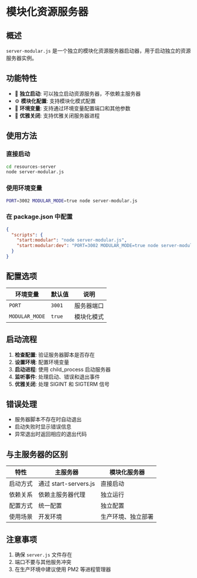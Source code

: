 # 模块化资源服务器

## 概述

`server-modular.js` 是一个独立的模块化资源服务器启动器，用于启动独立的资源服务器实例。

## 功能特性

- 🚀 **独立启动**: 可以独立启动资源服务器，不依赖主服务器
- ⚙️ **模块化配置**: 支持模块化模式配置
- 🔧 **环境变量**: 支持通过环境变量配置端口和其他参数
- 🛑 **优雅关闭**: 支持优雅关闭服务器进程

## 使用方法

### 直接启动

```bash
cd resources-server
node server-modular.js
```

### 使用环境变量

```bash
PORT=3002 MODULAR_MODE=true node server-modular.js
```

### 在 package.json 中配置

```json
{
  "scripts": {
    "start:modular": "node server-modular.js",
    "start:modular:dev": "PORT=3002 MODULAR_MODE=true node server-modular.js"
  }
}
```

## 配置选项

| 环境变量 | 默认值 | 说明 |
|---------|--------|------|
| `PORT` | `3001` | 服务器端口 |
| `MODULAR_MODE` | `true` | 模块化模式 |

## 启动流程

1. **检查配置**: 验证服务器脚本是否存在
2. **设置环境**: 配置环境变量
3. **启动进程**: 使用 child_process 启动服务器
4. **监听事件**: 处理启动、错误和退出事件
5. **优雅关闭**: 处理 SIGINT 和 SIGTERM 信号

## 错误处理

- 服务器脚本不存在时自动退出
- 启动失败时显示错误信息
- 异常退出时返回相应的退出代码

## 与主服务器的区别

| 特性 | 主服务器 | 模块化服务器 |
|------|----------|-------------|
| 启动方式 | 通过 start-servers.js | 直接启动 |
| 依赖关系 | 依赖主服务器代理 | 独立运行 |
| 配置方式 | 统一配置 | 独立配置 |
| 使用场景 | 开发环境 | 生产环境、独立部署 |

## 注意事项

1. 确保 `server.js` 文件存在
2. 端口不要与其他服务冲突
3. 在生产环境中建议使用 PM2 等进程管理器
